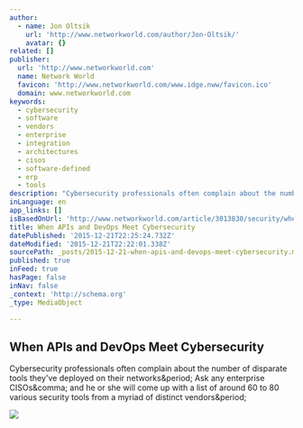 ```yaml
---
author:
  - name: Jon Oltsik
    url: 'http://www.networkworld.com/author/Jon-Oltsik/'
    avatar: {}
related: []
publisher:
  url: 'http://www.networkworld.com'
  name: Network World
  favicon: 'http://www.networkworld.com/www.idge.nww/favicon.ico'
  domain: www.networkworld.com
keywords:
  - cybersecurity
  - software
  - vendors
  - enterprise
  - integration
  - architectures
  - cisos
  - software-defined
  - erp
  - tools
description: "Cybersecurity professionals often complain about the number of disparate tools they've deployed on their networks. Ask any enterprise CISOs, and he or she will come up with a list of around 60 to 80 various security tools from a myriad of distinct vendors."
inLanguage: en
app_links: []
isBasedOnUrl: 'http://www.networkworld.com/article/3013830/security/when-apis-and-devops-meet-cybersecurity.html'
title: When APIs and DevOps Meet Cybersecurity
datePublished: '2015-12-21T22:25:24.732Z'
dateModified: '2015-12-21T22:22:01.338Z'
sourcePath: _posts/2015-12-21-when-apis-and-devops-meet-cybersecurity.md
published: true
inFeed: true
hasPage: false
inNav: false
_context: 'http://schema.org'
_type: MediaObject

---
```

<article style=""><h1>When APIs and DevOps Meet Cybersecurity</h1><p>Cybersecurity professionals often complain about the number of disparate tools they've deployed on their networks&amp;period; Ask any enterprise CISOs&amp;comma; and he or she will come up with a list of around 60 to 80 various security tools from a myriad of distinct vendors&amp;period;</p><img src="http://idge.staticworld.net/nww/nww_logo_300x300.png" /></article>